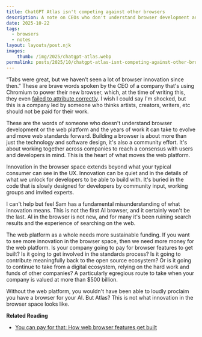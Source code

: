 ```yaml
---
title: ChatGPT Atlas isn't competing against other browsers 
description: A note on CEOs who don't understand browser development and innovation in the browser space
date: 2025-10-22
tags:
  - browsers
  - notes
layout: layouts/post.njk
images:
    thumb: /img/2025/chatgpt-atlas.webp
permalink: posts/2025/10/chatgpt-atlas-isnt-competing-against-other-browsers/index.html
---
```


“Tabs were great, but we haven’t seen a lot of browser innovation since then.” These are brave words spoken by the CEO of a company that's using Chromium to power their new browser, which, at the time of writing this, they even [failed to attribute correctly](https://news.ycombinator.com/item?id=45659719). I wish I could say I'm shocked, but this is a company led by someone who thinks artists, creators, writers, etc should not be paid for their work. 

These are the words of someone who doesn't understand browser development or the web platform and the years of work it can take to evolve and move web standards forward. Building a browser is about more than just the technology and software design, it's also a community effort. It's about working together across companies to reach a consensus with users and developers in mind. This is the heart of what moves the web platform. 

Innovation in the browser space extends beyond what your typical consumer can see in the UX. Innovation can be quiet and in the details of what we unlock for developers to be able to build with. It's buried in the code that is slowly designed for developers by community input, working groups and invited experts. 

I can't help but feel Sam has a fundamental misunderstanding of what innovation means. This is not the first AI browser, and it certainly won't be the last. AI in the browser is not new, and for many it's been ruining search results and the experience of searching on the web. 

The web platform as a whole needs more sustainable funding. If you want to see more innovation in the browser space, then we need more money for the web platform. Is your company going to pay for browser features to get built? Is it going to get involved in the standards process? Is it going to contribute meaningfully back to the open source ecosystem? Or is it going to continue to take from a digital ecosystem, relying on the hard work and funds of other companies? A particularly egregious route to take when your company is valued at more than $500 billion. 

Without the web platform, you wouldn't have been able to loudly proclaim you have a browser for your AI. But Atlas? This is not what innovation in the browser space looks like. 

**Related Reading**
- [You can pay for that: How web browser features get built](https://blog.stephaniestimac.com/posts/2024/12/how-browser-features-are-built/)